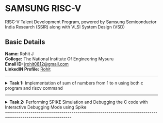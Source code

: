 # SAMSUNG RISC-V

RISC-V Talent Development Program, powered by Samsung Semiconductor India Research (SSIR) along with VLSI System Design (VSD)

## Basic Details
**Name:** Rohit J  
**College:** The National Institute Of Engineering Mysuru <br>
**Email ID:** jrohit0812@gmail.com  
**LinkedIN Profile:** [Rohit](https://www.linkedin.com/in/rohitj264/)


----------------------------------------------------------------------------------------------------------------

<details>
<summary><b>Task 1:</b> Implementation of sum of numbers from 1 to n using both c program and riscv command</summary> 

[Task01](https://github.com/RohitJ1204/samsung-riscv/tree/main/Task01#readme)	

</details>

----------------------------------------------------------------------------------------------------------------

<details>
<summary> <b>Task 2:</b> Performing SPIKE Simulation and Debugging the C code with Interactive Debugging Mode using Spike</summary> 

[Task02]([Task01](https://github.com/RohitJ1204/samsung-riscv/tree/main/Task02#readme)	
</details>
----------------------------------------------------------------------------------------------------------------
